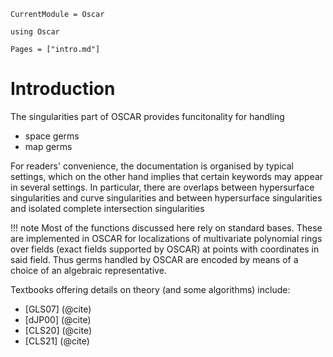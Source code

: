 ```@meta
CurrentModule = Oscar
```

```@setup oscar
using Oscar
```

```@contents
Pages = ["intro.md"]
```

# Introduction

The singularities part of OSCAR provides funcitonality for handling

- space germs
- map germs

For readers' convenience, the documentation is organised by typical settings, 
which on the other hand implies that certain keywords may appear in several 
settings. In particular, there are overlaps between hypersurface 
singularities and curve singularities and between hypersurface singularities
and isolated complete intersection singularities

!!! note
    Most of the functions discussed here rely on standard bases. These are implemented in OSCAR for localizations of multivariate polynomial rings over fields (exact fields supported by OSCAR) at points with coordinates in said field. Thus germs handled by OSCAR are encoded by means of a choice of an algebraic representative. 

Textbooks offering details on theory (and some algorithms) include:
- [GLS07] (@cite)   
- [dJP00] (@cite)
- [CLS20] (@cite)
- [CLS21] (@cite)

    


